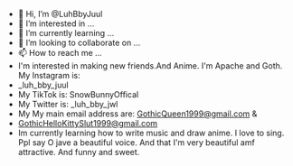 - 👋 Hi, I’m @LuhBbyJuul
- 👀 I’m interested in ...
- 🌱 I’m currently learning ...
- 💞️ I’m looking to collaborate on ...
- 📫 How to reach me ...
-  I'm interested in making new friends.And Anime. I'm Apache and Goth. My Instagram is: 
-   _luh_bby_juul
-   My TikTok is: SnowBunnyOffical
-   My Twitter is: _luh_bby_jwl
-   My My main email address are: GothicQueen1999@gmail.com  &
-   GothicHelloKittySlut1999@gmail.com
-   Im currently learning how to write music and draw anime. I love to sing. Ppl say O jave a beautiful voice. And that I'm very beautiful amf attractive. And funny and sweet.



